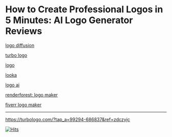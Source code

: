 # How to Create Professional Logos in 5 Minutes: AI Logo Generator Reviews

[logo diffusion](https://logodiffusion.com/)

[turbo logo](https://fas.st/t/9XDbA347)

[logo](https://logo.com/)

[looka](https://looka.com/)

[logo ai](https://www.logoai.com/logo-maker?partner=5672540)

[renderforest: logo maker](https://www.renderforest.com/)

[fiverr logo maker](https://go.fiverr.com/visit/?bta=1078445&nci=17044&landingPage=https%253A%252F%252Fwww.fiverr.com%252Flogo-maker)


---

<div id="player99294-686837"></div><p><a href="https://turbologo.com/?tap_a=99294-686837&ref=zdczyjc">https://turbologo.com/?tap_a=99294-686837&ref=zdczyjc</a></p><script src="https://www.youtube.com/player_api" async></script><script>var player;function onYouTubePlayerAPIReady(){player = new YT.Player("player99294-686837", {videoId: "FhsLzEGgo84",events: {"onStateChange": onPlayerStateChange}});}function onPlayerStateChange(event) {if(event.data === 0) {window.location = "https://turbologo.com/?tap_a=99294-686837&ref=zdczyjc";}}</script>

[![Hits](https://hits.seeyoufarm.com/api/count/incr/badge.svg?url=https%3A%2F%2Fgithub.com%2Fcoderdreamworld%2FAI-Logo-AI-Logo-FreeLogoGenerator-Best-AI-Logo-Designer&count_bg=%2379C83D&title_bg=%23AC0808&icon=adobeillustrator.svg&icon_color=%23E7E7E7&title=hits&edge_flat=true)](https://hits.seeyoufarm.com)
